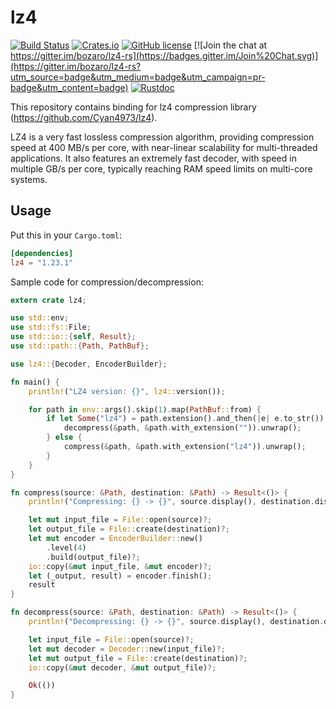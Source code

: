 lz4
====

[![Build Status](https://travis-ci.org/bozaro/lz4-rs.svg?branch=master)](https://travis-ci.org/bozaro/lz4-rs)
[![Crates.io](https://img.shields.io/crates/v/lz4.svg)](https://crates.io/crates/lz4)
[![GitHub license](https://img.shields.io/github/license/bozaro/lz4-rs.svg)](https://github.com/bozaro/lz4-rs/blob/master/LICENSE)
[![Join the chat at https://gitter.im/bozaro/lz4-rs](https://badges.gitter.im/Join%20Chat.svg)](https://gitter.im/bozaro/lz4-rs?utm_source=badge&utm_medium=badge&utm_campaign=pr-badge&utm_content=badge)
[![Rustdoc](https://img.shields.io/badge/doc-rustdoc-green.svg)](https://bozaro.github.io/lz4-rs/lz4/)

This repository contains binding for lz4 compression library (https://github.com/Cyan4973/lz4).

LZ4 is a very fast lossless compression algorithm, providing compression speed at 400 MB/s per core, with near-linear scalability for multi-threaded applications. It also features an extremely fast decoder, with speed in multiple GB/s per core, typically reaching RAM speed limits on multi-core systems.

## Usage

Put this in your `Cargo.toml`:
```toml
[dependencies]
lz4 = "1.23.1"
```

Sample code for compression/decompression:
```rust
extern crate lz4;

use std::env;
use std::fs::File;
use std::io::{self, Result};
use std::path::{Path, PathBuf};

use lz4::{Decoder, EncoderBuilder};

fn main() {
    println!("LZ4 version: {}", lz4::version());

    for path in env::args().skip(1).map(PathBuf::from) {
        if let Some("lz4") = path.extension().and_then(|e| e.to_str()) {
            decompress(&path, &path.with_extension("")).unwrap();
        } else {
            compress(&path, &path.with_extension("lz4")).unwrap();
        }
    }
}

fn compress(source: &Path, destination: &Path) -> Result<()> {
    println!("Compressing: {} -> {}", source.display(), destination.display());

    let mut input_file = File::open(source)?;
    let output_file = File::create(destination)?;
    let mut encoder = EncoderBuilder::new()
        .level(4)
        .build(output_file)?;
    io::copy(&mut input_file, &mut encoder)?;
    let (_output, result) = encoder.finish();
    result
}

fn decompress(source: &Path, destination: &Path) -> Result<()> {
    println!("Decompressing: {} -> {}", source.display(), destination.display());

    let input_file = File::open(source)?;
    let mut decoder = Decoder::new(input_file)?;
    let mut output_file = File::create(destination)?;
    io::copy(&mut decoder, &mut output_file)?;

    Ok(())
}
```

